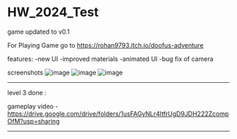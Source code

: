 # HW_2024_Test

game updated to v0.1

For Playing Game go to https://rohan9793.itch.io/doofus-adventure

features:
-new UI
-improved materials 
-animated UI
-bug fix of camera

screenshots 
![image](https://github.com/user-attachments/assets/eaaf90db-6f2a-4d27-a9b1-5b555a020e07)
![image](https://github.com/user-attachments/assets/3689db6a-b020-4297-9b53-cd6e558607a0)
![image](https://github.com/user-attachments/assets/aa48c623-8dd9-48a8-8179-7e1aa9ad0015)

-----------------------------------------------------------------------------------------------------------------

level 3 done :

gameplay video - https://drive.google.com/drive/folders/1usFAGyNLr4ltfrUgD9JDH222ZcompOfM?usp=sharing

-----------------------------------------------------------------------------------------------------------------
